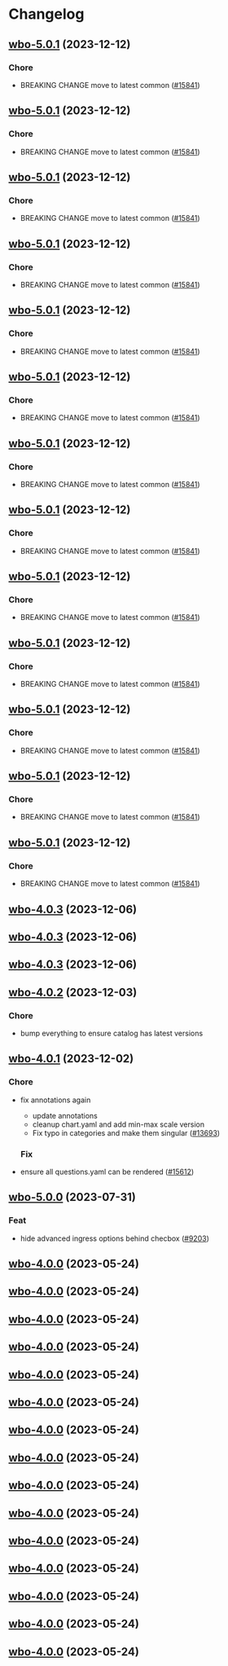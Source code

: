 # Changelog



## [wbo-5.0.1](https://github.com/truecharts/charts/compare/wbo-4.0.3...wbo-5.0.1) (2023-12-12)

### Chore

- BREAKING CHANGE move to latest common ([#15841](https://github.com/truecharts/charts/issues/15841))
  
  


## [wbo-5.0.1](https://github.com/truecharts/charts/compare/wbo-4.0.3...wbo-5.0.1) (2023-12-12)

### Chore

- BREAKING CHANGE move to latest common ([#15841](https://github.com/truecharts/charts/issues/15841))
  
  


## [wbo-5.0.1](https://github.com/truecharts/charts/compare/wbo-4.0.3...wbo-5.0.1) (2023-12-12)

### Chore

- BREAKING CHANGE move to latest common ([#15841](https://github.com/truecharts/charts/issues/15841))
  
  


## [wbo-5.0.1](https://github.com/truecharts/charts/compare/wbo-4.0.3...wbo-5.0.1) (2023-12-12)

### Chore

- BREAKING CHANGE move to latest common ([#15841](https://github.com/truecharts/charts/issues/15841))
  
  


## [wbo-5.0.1](https://github.com/truecharts/charts/compare/wbo-4.0.3...wbo-5.0.1) (2023-12-12)

### Chore

- BREAKING CHANGE move to latest common ([#15841](https://github.com/truecharts/charts/issues/15841))
  
  


## [wbo-5.0.1](https://github.com/truecharts/charts/compare/wbo-4.0.3...wbo-5.0.1) (2023-12-12)

### Chore

- BREAKING CHANGE move to latest common ([#15841](https://github.com/truecharts/charts/issues/15841))
  
  


## [wbo-5.0.1](https://github.com/truecharts/charts/compare/wbo-4.0.3...wbo-5.0.1) (2023-12-12)

### Chore

- BREAKING CHANGE move to latest common ([#15841](https://github.com/truecharts/charts/issues/15841))
  
  


## [wbo-5.0.1](https://github.com/truecharts/charts/compare/wbo-4.0.3...wbo-5.0.1) (2023-12-12)

### Chore

- BREAKING CHANGE move to latest common ([#15841](https://github.com/truecharts/charts/issues/15841))
  
  


## [wbo-5.0.1](https://github.com/truecharts/charts/compare/wbo-4.0.3...wbo-5.0.1) (2023-12-12)

### Chore

- BREAKING CHANGE move to latest common ([#15841](https://github.com/truecharts/charts/issues/15841))
  
  


## [wbo-5.0.1](https://github.com/truecharts/charts/compare/wbo-4.0.3...wbo-5.0.1) (2023-12-12)

### Chore

- BREAKING CHANGE move to latest common ([#15841](https://github.com/truecharts/charts/issues/15841))
  
  


## [wbo-5.0.1](https://github.com/truecharts/charts/compare/wbo-4.0.3...wbo-5.0.1) (2023-12-12)

### Chore

- BREAKING CHANGE move to latest common ([#15841](https://github.com/truecharts/charts/issues/15841))
  
  


## [wbo-5.0.1](https://github.com/truecharts/charts/compare/wbo-4.0.3...wbo-5.0.1) (2023-12-12)

### Chore

- BREAKING CHANGE move to latest common ([#15841](https://github.com/truecharts/charts/issues/15841))
  
  


## [wbo-5.0.1](https://github.com/truecharts/charts/compare/wbo-4.0.3...wbo-5.0.1) (2023-12-12)

### Chore

- BREAKING CHANGE move to latest common ([#15841](https://github.com/truecharts/charts/issues/15841))
  
  



## [wbo-4.0.3](https://github.com/truecharts/charts/compare/wbo-4.0.2...wbo-4.0.3) (2023-12-06)




## [wbo-4.0.3](https://github.com/truecharts/charts/compare/wbo-4.0.2...wbo-4.0.3) (2023-12-06)




## [wbo-4.0.3](https://github.com/truecharts/charts/compare/wbo-4.0.2...wbo-4.0.3) (2023-12-06)




## [wbo-4.0.2](https://github.com/truecharts/charts/compare/wbo-4.0.1...wbo-4.0.2) (2023-12-03)

### Chore

- bump everything to ensure catalog has latest versions
  
  


## [wbo-4.0.1](https://github.com/truecharts/charts/compare/wbo-5.0.0...wbo-4.0.1) (2023-12-02)

### Chore

- fix annotations again
  - update annotations
  - cleanup chart.yaml and add min-max scale version
  - Fix typo in categories and make them singular ([#13693](https://github.com/truecharts/charts/issues/13693))
  
  ### Fix

- ensure all questions.yaml can be rendered ([#15612](https://github.com/truecharts/charts/issues/15612))
  
  











## [wbo-5.0.0](https://github.com/truecharts/charts/compare/wbo-4.0.0...wbo-5.0.0) (2023-07-31)

### Feat

- hide advanced ingress options behind checbox ([#9203](https://github.com/truecharts/charts/issues/9203))
  
  


## [wbo-4.0.0](https://github.com/truecharts/charts/compare/wbo-3.0.2...wbo-4.0.0) (2023-05-24)




## [wbo-4.0.0](https://github.com/truecharts/charts/compare/wbo-3.0.2...wbo-4.0.0) (2023-05-24)




## [wbo-4.0.0](https://github.com/truecharts/charts/compare/wbo-3.0.2...wbo-4.0.0) (2023-05-24)




## [wbo-4.0.0](https://github.com/truecharts/charts/compare/wbo-3.0.2...wbo-4.0.0) (2023-05-24)




## [wbo-4.0.0](https://github.com/truecharts/charts/compare/wbo-3.0.2...wbo-4.0.0) (2023-05-24)




## [wbo-4.0.0](https://github.com/truecharts/charts/compare/wbo-3.0.2...wbo-4.0.0) (2023-05-24)




## [wbo-4.0.0](https://github.com/truecharts/charts/compare/wbo-3.0.2...wbo-4.0.0) (2023-05-24)




## [wbo-4.0.0](https://github.com/truecharts/charts/compare/wbo-3.0.2...wbo-4.0.0) (2023-05-24)




## [wbo-4.0.0](https://github.com/truecharts/charts/compare/wbo-3.0.2...wbo-4.0.0) (2023-05-24)




## [wbo-4.0.0](https://github.com/truecharts/charts/compare/wbo-3.0.2...wbo-4.0.0) (2023-05-24)




## [wbo-4.0.0](https://github.com/truecharts/charts/compare/wbo-3.0.2...wbo-4.0.0) (2023-05-24)




## [wbo-4.0.0](https://github.com/truecharts/charts/compare/wbo-3.0.2...wbo-4.0.0) (2023-05-24)




## [wbo-4.0.0](https://github.com/truecharts/charts/compare/wbo-3.0.2...wbo-4.0.0) (2023-05-24)




## [wbo-4.0.0](https://github.com/truecharts/charts/compare/wbo-3.0.2...wbo-4.0.0) (2023-05-24)




## [wbo-4.0.0](https://github.com/truecharts/charts/compare/wbo-3.0.2...wbo-4.0.0) (2023-05-24)

